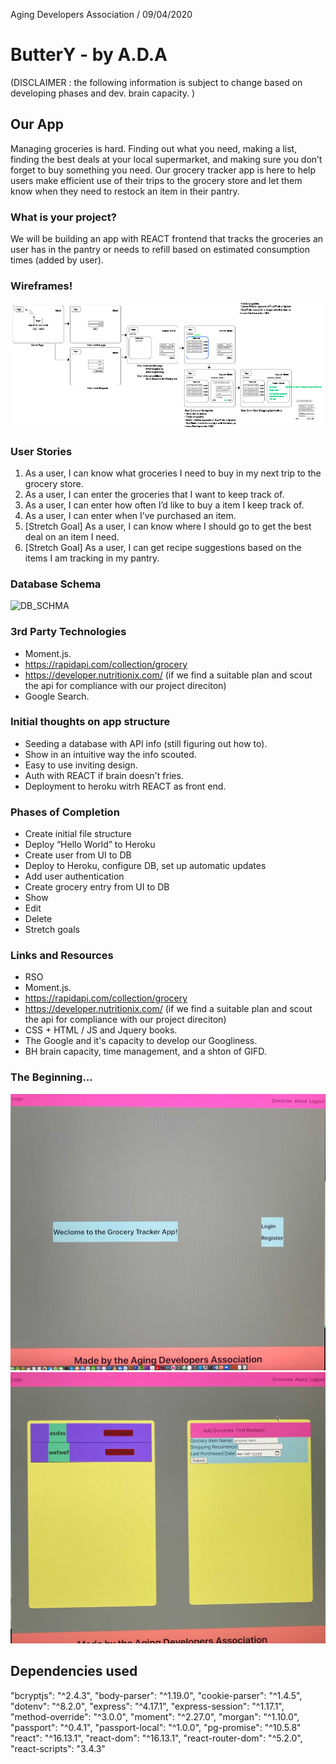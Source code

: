 Aging Developers Association / 09/04/2020 

# ButterY - by A.D.A

(DISCLAIMER : the following information is subject to change based on developing phases and dev. brain capacity. )

## Our App

Managing groceries is hard.  Finding out what you need, making a list, finding the best deals at your local supermarket, 
and making sure you don’t forget to buy something you need.  Our grocery tracker app is here to help users make efficient 
use of their trips to the grocery store and let them know when they need to restock an item in their pantry.

### What is your project?

We will be building an app with REACT frontend that tracks the groceries an user has in the pantry
or needs to refill based on estimated consumption times (added by user).

### Wireframes!

![Wireframe](./resources/final_wireframe.png)

### User Stories

  1.  As a user, I can know what groceries I need to buy in my next trip to the grocery store.
  2.  As a user, I can enter the groceries that I want to keep track of.
  3.  As a user, I can enter how often I’d like to buy a item I keep track of.
  4.  As a user, I can enter when I’ve purchased an item.
  5.  [Stretch Goal] As a user, I can know where I should go to get the best deal on an item I need.
  6.  [Stretch Goal] As a user, I can get recipe suggestions based on the items I am tracking in my pantry.
  
### Database Schema

![DB_SCHMA](./resources/database_schema.png)

### 3rd Party Technologies

- Moment.js.
- https://rapidapi.com/collection/grocery
- https://developer.nutritionix.com/ (if we find a suitable plan and scout the api for compliance with our project direciton)
- Google Search.

### Initial thoughts on app structure

- Seeding a database with API info (still figuring out how to).
- Show in an intuitive way the info scouted.
- Easy to use inviting design.
- Auth with REACT if brain doesn't fries.
- Deployment to heroku witrh REACT as front end.

### Phases of Completion

  - Create initial file structure
  - Deploy “Hello World” to Heroku
  - Create user from UI to DB
  - Deploy to Heroku, configure DB, set up automatic updates
  - Add user authentication
  - Create grocery entry from UI to DB
  - Show
  - Edit
  - Delete
  - Stretch goals

### Links and Resources

- RSO
- Moment.js.
- https://rapidapi.com/collection/grocery
- https://developer.nutritionix.com/ (if we find a suitable plan and scout the api for compliance with our project direciton)
- CSS + HTML / JS and Jquery books.
- The Google and it's capacity to develop our Googliness.
- BH brain capacity, time management, and a shton of GIFD.

### The Beginning...

![Wireframe](./resources/homeOld.jpg)
![Wireframe](./resources/groceryOld.jpg)


## Dependencies used

   "bcryptjs": "^2.4.3",
    "body-parser": "^1.19.0",
    "cookie-parser": "^1.4.5",
    "dotenv": "^8.2.0",
    "express": "^4.17.1",
    "express-session": "^1.17.1",
    "method-override": "^3.0.0",
    "moment": "^2.27.0",
    "morgan": "^1.10.0",
    "passport": "^0.4.1",
    "passport-local": "^1.0.0",
    "pg-promise": "^10.5.8"
    "react": "^16.13.1",
    "react-dom": "^16.13.1",
    "react-router-dom": "^5.2.0",
    "react-scripts": "3.4.3"